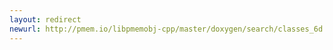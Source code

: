 ```yaml
---
layout: redirect
newurl: http://pmem.io/libpmemobj-cpp/master/doxygen/search/classes_6d.html
---
```

